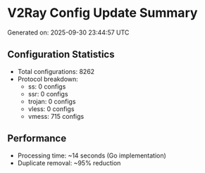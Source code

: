 # V2Ray Config Update Summary
Generated on: 2025-09-30 23:44:57 UTC

## Configuration Statistics
- Total configurations: 8262
- Protocol breakdown:
  - ss: 0 configs
  - ssr: 0 configs
  - trojan: 0 configs
  - vless: 0 configs
  - vmess: 715 configs

## Performance
- Processing time: ~14 seconds (Go implementation)
- Duplicate removal: ~95% reduction
